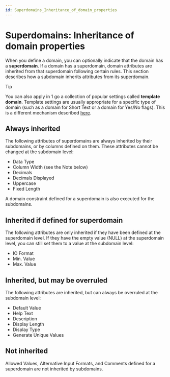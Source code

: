 ```yaml
---
id: Superdomains_Inheritance_of_domain_properties
---
```


# Superdomains: Inheritance of domain properties

When you define a domain, you can optionally indicate that the domain has a **superdomain**. If a domain has a superdomain, domain attributes are inherited from that superdomain following certain rules. This section describes how a subdomain inherits attributes from its superdomain.

> [!TIP]
> You can also apply in 1 go a collection of popular settings called **template domain**. Template settings are usually appropriate for a specific type of domain (such as a domain for Short Text or a domain for Yes/No flags). This is a different mechanism described [here](/docs/Modeller_and_Rules_Engine/Domains/Template_domains_Popular_domain_settings.md).

## Always inherited

The following attributes of superdomains are always inherited by their subdomains, or by columns defined on them. These attributes cannot be changed at the subdomain level:

- Data Type
- Column Width (see the Note below)
- Decimals
- Decimals Displayed
- Uppercase
- Fixed Length

A domain constraint defined for a superdomain is also executed for the subdomains.

## Inherited if defined for superdomain

The following attributes are only inherited if they have been defined at the superdomain level. If they have the empty value (NULL) at the superdomain level, you can still set them to a value at the subdomain level:

- IO Format
- Min. Value
- Max. Value

## Inherited, but may be overruled

The following attributes are inherited, but can always be overruled at the subdomain level:

- Default Value
- Help Text
- Description
- Display Length
- Display Type
- Generate Unique Values

## Not inherited

Allowed Values, Alternative Input Formats, and Comments defined for a superdomain are not inherited by subdomains.